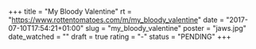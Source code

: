 +++
title = "My Bloody Valentine"
rt = "https://www.rottentomatoes.com/m/my_bloody_valentine"
date = "2017-07-10T17:54:21+01:00"
slug = "my_bloody_valentine"
poster = "jaws.jpg"
date_watched = ""
draft = true
rating = "-"
status = "PENDING"
+++